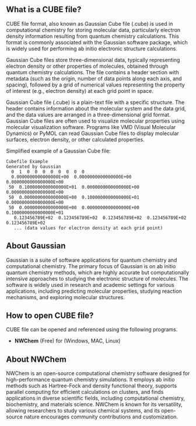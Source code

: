 ## What is a CUBE file?

CUBE file format, also known as Gaussian Cube file (.cube) is used in computational chemistry for storing molecular data, particularly electron density information resulting from quantum chemistry calculations. This format is commonly associated with the Gaussian software package, which is widely used for performing ab initio electronic structure calculations.

Gaussian Cube files store three-dimensional data, typically representing electron density or other properties of molecules, obtained through quantum chemistry calculations. The file contains a header section with metadata (such as the origin, number of data points along each axis, and spacing), followed by a grid of numerical values representing the property of interest (e.g., electron density) at each grid point in space. 

Gaussian Cube file (.cube) is a plain-text file with a specific structure. The header contains information about the molecular system and the data grid, and the data values are arranged in a three-dimensional grid format. Gaussian Cube files are often used to visualize molecular properties using molecular visualization software. Programs like VMD (Visual Molecular Dynamics) or PyMOL can read Gaussian Cube files to display molecular surfaces, electron density, or other calculated properties.

Simplified example of a Gaussian Cube file:

```
Cubefile Example
Generated by Gaussian
  0  1  0  0  0  0  0  0  0  0
  0.0000000000000000E+00  0.0000000000000000E+00  0.0000000000000000E+00
 50  0.1000000000000000E+01  0.0000000000000000E+00  0.0000000000000000E+00
 50  0.0000000000000000E+00  0.1000000000000000E+01  0.0000000000000000E+00
 50  0.0000000000000000E+00  0.0000000000000000E+00  0.1000000000000000E+01
   0.123456789E+02  0.123456789E+02  0.123456789E+02  0.123456789E+02  0.123456789E+02
   ... (data values for electron density at each grid point)

```

## About Gaussian

Gaussian is a suite of software applications for quantum chemistry and computational chemistry. The primary focus of Gaussian is on ab initio quantum chemistry methods, which are highly accurate but computationally intensive approaches to studying the electronic structure of molecules. The software is widely used in research and academic settings for various applications, including predicting molecular properties, studying reaction mechanisms, and exploring molecular structures.

## How to open CUBE file?

CUBE file can be opened and referenced using the following programs.

- **NWChem** (Free) for (Windows, MAC, Linux)

## About NWChem

NWChem is an open-source computational chemistry software designed for high-performance quantum chemistry simulations. It employs ab initio methods such as Hartree-Fock and density functional theory, supports parallel computing for efficient calculations on clusters, and finds applications in diverse scientific fields, including computational chemistry, biochemistry, and materials science. NWChem is known for its versatility, allowing researchers to study various chemical systems, and its open-source nature encourages community contributions and customization.
